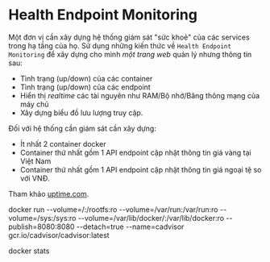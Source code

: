 # Health Endpoint Monitoring
Một đơn vị cần xây dựng hệ thống giám sát "sức khoẻ" của các services trong hạ tầng của họ. Sử dụng những kiến thức về `Health Endpoint Monitoring` để xây dựng cho mình *một trang web* quản lý nhưng thông tin sau:

 - Tình trạng (up/down) của các container
 - Tình trạng (up/down)  của các endpoint
 - Hiển thị *realtime* các tài nguyên như RAM/Bộ nhớ/Băng thông mạng của máy chủ
 - Xây dựng biểu đồ lưu lượng truy cập.

Đối với hệ thống cần giám sát cần xây dựng:

 - Ít nhất 2 container docker
 - Container thứ nhất gồm 1 API endpoint cập nhật thông tin giá vàng tại Việt Nam
 - Container thứ nhất gồm 1 API endpoint cập nhật thông tin giá ngoại tệ so với VNĐ.
 
 Tham khảo [uptime.com](https://uptime.com/).

docker run --volume=/:/rootfs:ro --volume=/var/run:/var/run:ro --volume=/sys:/sys:ro --volume=/var/lib/docker/:/var/lib/docker:ro --publish=8080:8080 --detach=true --name=cadvisor gcr.io/cadvisor/cadvisor:latest

docker stats